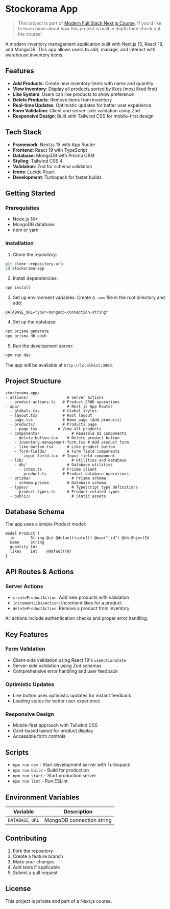 # Stockorama App

> This project is part of [Modern Full Stack Next.js Course](https://nextjscourse.dev).
> If you'd like to learn more about how this project is built in depth then check out the course!

A modern inventory management application built with Next.js 15, React 19, and MongoDB. This app allows users to add, manage, and interact with warehouse inventory items.

## Features

- **Add Products**: Create new inventory items with name and quantity
- **View Inventory**: Display all products sorted by likes (most liked first)
- **Like System**: Users can like products to show preference
- **Delete Products**: Remove items from inventory
- **Real-time Updates**: Optimistic updates for better user experience
- **Form Validation**: Client and server-side validation using Zod
- **Responsive Design**: Built with Tailwind CSS for mobile-first design

## Tech Stack

- **Framework**: Next.js 15 with App Router
- **Frontend**: React 19 with TypeScript
- **Database**: MongoDB with Prisma ORM
- **Styling**: Tailwind CSS 4
- **Validation**: Zod for schema validation
- **Icons**: Lucide React
- **Development**: Turbopack for faster builds

## Getting Started

### Prerequisites

- Node.js 18+
- MongoDB database
- npm or yarn

### Installation

1. Clone the repository:

```bash
git clone <repository-url>
cd stockorama-app
```

2. Install dependencies:

```bash
npm install
```

3. Set up environment variables:
   Create a `.env` file in the root directory and add:

```env
DATABASE_URL="your-mongodb-connection-string"
```

4. Set up the database:

```bash
npx prisma generate
npx prisma db push
```

5. Run the development server:

```bash
npm run dev
```

The app will be available at `http://localhost:3000`.

## Project Structure

```
stockorama-app/
- actions/                 # Server actions
  - product-actions.ts   # Product CRUD operations
- app/                     # Next.js App Router
  - globals.css          # Global styles
  - layout.tsx           # Root layout
  - page.tsx             # Home page (Add products)
  - products/            # Products page
    - page.tsx         # View all products
  - components/              # Reusable UI components
    - delete-button.tsx    # Delete product button
    - inventory-management-form.tsx # Add product form
    - like-button.tsx      # Like product button
    - form-fields/         # Form field components
      - input-field.tsx  # Input field component
  - lib/                     # Utilities and database
    - db/                  # Database utilities
      - index.ts         # Prisma client
      - product.ts       # Product database operations
  - prisma/                  # Prisma schema
    - schema.prisma        # Database schema
  - types/                   # TypeScript type definitions
    - product-types.ts     # Product-related types
  - public/                  # Static assets
```

## Database Schema

The app uses a simple Product model:

```prisma
model Product {
  id       String @id @default(auto()) @map("_id") @db.ObjectId
  name     String
  quantity Int
  likes    Int    @default(0)
}
```

## API Routes & Actions

### Server Actions

- `createProductAction`: Add new products with validation
- `incrementLikesAction`: Increment likes for a product
- `deleteProductAction`: Remove a product from inventory

All actions include authentication checks and proper error handling.

## Key Features

### Form Validation

- Client-side validation using React 19's `useActionState`
- Server-side validation using Zod schemas
- Comprehensive error handling and user feedback

### Optimistic Updates

- Like button uses optimistic updates for instant feedback
- Loading states for better user experience

### Responsive Design

- Mobile-first approach with Tailwind CSS
- Card-based layout for product display
- Accessible form controls

## Scripts

- `npm run dev` - Start development server with Turbopack
- `npm run build` - Build for production
- `npm run start` - Start production server
- `npm run lint` - Run ESLint

## Environment Variables

| Variable       | Description               |
| -------------- | ------------------------- |
| `DATABASE_URL` | MongoDB connection string |

## Contributing

1. Fork the repository
2. Create a feature branch
3. Make your changes
4. Add tests if applicable
5. Submit a pull request

## License

This project is private and part of a Next.js course.
